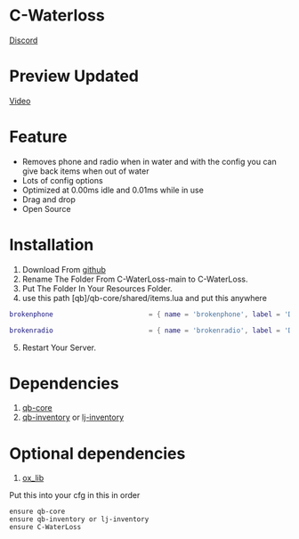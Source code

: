 # C-Waterloss
[Discord](https://discord.gg/YvThXdz59G)


# Preview Updated
[Video](https://streamable.com/por9u4)

# Feature
- Removes phone and radio when in water and with the config you can give back items when out of water
- Lots of config options
- Optimized at 0.00ms idle and 0.01ms while in use
- Drag and drop
- Open Source

# Installation
1. Download From [github](https://github.com/SirCyirx/C-WaterLoss)
2. Rename The Folder From C-WaterLoss-main to C-WaterLoss.
3. Put The Folder In Your Resources Folder.
4. use this path [qb]/qb-core/shared/items.lua and put this anywhere
```lua
brokenphone                        = { name = 'brokenphone', label = 'Damaged Iphone', weight = 1000, type = 'item', image = 'phone.png', unique = true, useable = false, shouldClose = false, combinable = nil, description = 'Broken Iphone that no longer works. Where can i fix it???' },
```
```lua
brokenradio                        = { name = 'brokenradio', label = 'Damaged Radio', weight = 1000, type = 'item', image = 'radio.png', unique = true, useable = false, shouldClose = false, combinable = nil, description = 'Broken Iphone that no longer works. Where can i fix it???' },
```

5. Restart Your Server.

# Dependencies
1. [qb-core](https://github.com/qbcore-framework/qb-core)
2. [qb-inventory](https://github.com/qbcore-framework/qb-inventory/releases/tag/v1) or [lj-inventory](https://github.com/loljoshie/lj-inventory/releases/tag/1.2)

# Optional dependencies
1. [ox_lib](https://github.com/overextended/ox_lib/releases) 

Put this into your cfg in this in order
```
ensure qb-core
ensure qb-inventory or lj-inventory
ensure C-WaterLoss
```